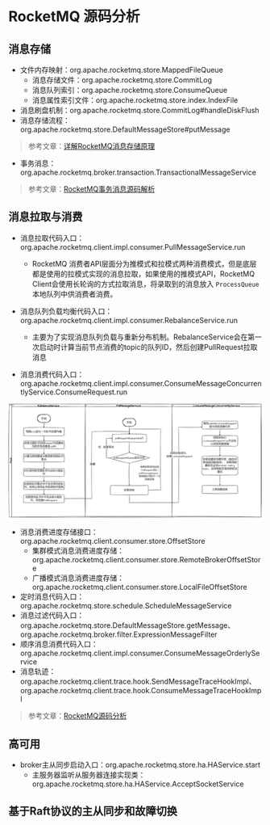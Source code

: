 # RocketMQ 源码分析

## 消息存储
- 文件内存映射：org.apache.rocketmq.store.MappedFileQueue
  - 消息存储文件：org.apache.rocketmq.store.CommitLog
  - 消息队列索引：org.apache.rocketmq.store.ConsumeQueue
  - 消息属性索引文件：org.apache.rocketmq.store.index.IndexFile
- 消息刷盘机制：org.apache.rocketmq.store.CommitLog#handleDiskFlush
- 消息存储流程：org.apache.rocketmq.store.DefaultMessageStore#putMessage
> 参考文章：[详解RocketMQ消息存储原理](https://blog.bigcoder.cn/archives/17b04280)
- 事务消息：org.apache.rocketmq.broker.transaction.TransactionalMessageService
> 参考文章：[RocketMQ事务消息源码解析](https://github.com/bigcoder84/study-notes/blob/master/%E5%88%86%E5%B8%83%E5%BC%8F%E4%B8%8E%E5%BE%AE%E6%9C%8D%E5%8A%A1/MessageQueue/RocketMQ/subfile/_13RocketMQ%E4%BA%8B%E5%8A%A1%E6%B6%88%E6%81%AF.md)



## 消息拉取与消费

- 消息拉取代码入口：org.apache.rocketmq.client.impl.consumer.PullMessageService.run
  - RocketMQ 消费者API层面分为推模式和拉模式两种消费模式，但是底层都是使用的拉模式实现的消息拉取，如果使用的推模式API，RocketMQ Client会使用长轮询的方式拉取消息，将录取到的消息放入 `ProcessQueue` 本地队列中供消费者消费。

- 消息队列负载均衡代码入口：org.apache.rocketmq.client.impl.consumer.RebalanceService.run
  - 主要为了实现消息队列负载与重新分布机制。RebalanceService会在第一次启动时计算当前节点消费的topic的队列ID，然后创建PullRequest拉取消息

- 消息消费代码入口：org.apache.rocketmq.client.impl.consumer.ConsumeMessageConcurrentlyService.ConsumeRequest.run

![](./images/RocketMQ消息拉取和消费流程.png)

- 消息消费进度存储接口：org.apache.rocketmq.client.consumer.store.OffsetStore
  - 集群模式消息消费进度存储：org.apache.rocketmq.client.consumer.store.RemoteBrokerOffsetStore
  - 广播模式消息消费进度存储： org.apache.rocketmq.client.consumer.store.LocalFileOffsetStore
- 定时消息代码入口：org.apache.rocketmq.store.schedule.ScheduleMessageService
- 消息过滤代码入口：org.apache.rocketmq.store.DefaultMessageStore.getMessage、org.apache.rocketmq.broker.filter.ExpressionMessageFilter
- 顺序消息消费代码入口：org.apache.rocketmq.client.impl.consumer.ConsumeMessageOrderlyService
- 消息轨迹：org.apache.rocketmq.client.trace.hook.SendMessageTraceHookImpl、org.apache.rocketmq.client.trace.hook.ConsumeMessageTraceHookImpl

> 参考文章：[RocketMQ源码分析](https://github.com/bigcoder84/study-notes/blob/master/%E5%88%86%E5%B8%83%E5%BC%8F%E4%B8%8E%E5%BE%AE%E6%9C%8D%E5%8A%A1/MessageQueue/RocketMQ/index.md)

## 高可用

- broker主从同步启动入口：org.apache.rocketmq.store.ha.HAService.start
  - 主服务器监听从服务器连接实现类：org.apache.rocketmq.store.ha.HAService.AcceptSocketService

## 基于Raft协议的主从同步和故障切换

